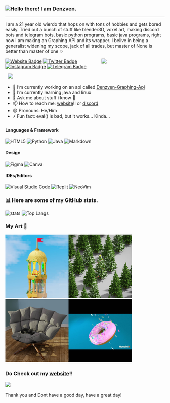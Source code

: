 ### <img src="https://raw.githubusercontent.com/MartinHeinz/MartinHeinz/master/wave.gif" width="30px">Hello there! I am Denzven.
---
I am a 21 year old wierdo that hops on with tons of hobbies and gets bored easily. Tried out a bunch of stuff like blender3D, voxel art, making discord bots and telegram bots, basic python programs, basic java programs, right now i am making an Graphing API and its wrapper.
I belive in being a generalist widening my scope, jack of all trades, but master of None is better than master of one ✨

<img align='right' src='https://user-images.githubusercontent.com/5713670/87202985-820dcb80-c2b6-11ea-9f56-7ec461c497c3.gif' width='200"'>

[![Website Badge](https://img.shields.io/badge/Website-3b5998?style=for-the-badge&logo=appveyor&logo=google-chrome&logoColor=white)](https://denzven.pythonanywhere.com)
[![Twitter Badge](https://img.shields.io/badge/-Twitter-00acee?style=for-the-badge&logo=appveyor&logo=Twitter&logoColor=white)](https://twitter.com/denzvenignatius)
[![Instagram Badge](https://img.shields.io/badge/-Instagram-e4405f?style=for-the-badge&logo=appveyor&logo=Instagram&logoColor=white)](https://instagram.com/denzven/)
[![Telegram Badge](https://img.shields.io/badge/-Telegram-0088cc?style=for-the-badge&logo=appveyor&logo=Telegram&logoColor=white)](https://t.me/Denzven)

&nbsp; ![](https://visitor-badge.glitch.me/badge?page_id=denzven.denzven&left_color=green&right_color=red)

- 🔭 I’m currently working on an api called [Denzven-Graphing-Api](https://github.com/denzven/Denzven-Graphing-Api)
- 🌱 I’m currently learning java and linux
- 💬 Ask me about stuff i know 🤣
- 📫 How to reach me: [website](https://denzven.pythonanywhere.com)!! or [discord](https://dsc.gg/chilly_place)
- 😄 Pronouns: He/Him
- ⚡ Fun fact: eval() is bad, but it works... Kinda...

#### Languages & Framework

![HTML5](https://img.shields.io/badge/html5-%23E34F26.svg?style=for-the-badge&logo=html5&logoColor=white)
![Python](https://img.shields.io/badge/Python-%20000.svg?style=for-the-badge&logo=python&logoColor=white)
![Java](https://img.shields.io/badge/Java-%3323ee.svg?style=for-the-badge&logo=python&logoColor=white)
![Markdown](https://img.shields.io/badge/markdown-000.svg?style=for-the-badge&logo=markdown&logoColor=white)

#### Design
![Figma](https://img.shields.io/badge/Figma-%23F24E1E.svg?style=for-the-badge&logo=figma&logoColor=white)
![Canva](https://img.shields.io/badge/Canva-%23203330.svg?style=for-the-badge&logo=canva&logoColor=white)


#### IDEs/Editors
![Visual Studio Code](https://img.shields.io/badge/VisualStudioCode-0078d7.svg?style=for-the-badge&logo=visual-studio-code&logoColor=white)
![Replit](https://img.shields.io/badge/Replit-%23203330.svg?style=for-the-badge&logo=replit&logoColor=white)
![NeoVim](https://img.shields.io/badge/NeoVim-%01abe1.svg?style=for-the-badge&logo=neovim&logoColor=white)

### 📊 Here are some of my GitHub stats.
![stats](https://github-readme-stats.vercel.app/api?username=denzven&show_icons=true&theme=tokyonight)
![Top Langs](https://github-readme-stats.vercel.app/api/top-langs/?username=denzven&langs_count=7&theme=tokyonight)

### My Art 💜

<img src=https://raw.githubusercontent.com/denzven/denzven/main/Tower_Img.jpg width="200"><img src=https://raw.githubusercontent.com/denzven/denzven/main/Tree_Img.jpg width="200">
<img src=https://raw.githubusercontent.com/denzven/denzven/main/Couch_Img.jpg width="200"><img src=https://raw.githubusercontent.com/denzven/denzven/main/Donut_Img.jpg width="200">


### Do Check out my [website](https://denzven.pythonanywhere.com)!!

<img src='https://raw.githubusercontent.com/denzven/denzven/main/GreatDay.gif' width="100">

Thank you and Dont have a good day, have a great day!
